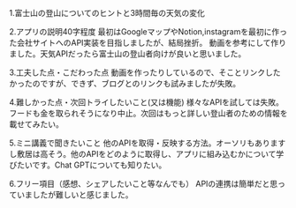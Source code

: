 1.富士山の登山についてのヒントと3時間毎の天気の変化

2.アプリの説明40字程度
最初はGoogleマップやNotion,instagramを最初に作った会社サイトへのAPI実装を目指しましたが、結局挫折。
動画を参考にして作りました。天気APIだったら富士山の登山者向けが良いと思いました。

3.工夫した点・こだわった点
動画を作ったりしているので、そことリンクしたかったのですが、できず、ブログとのリンクも試みましたが失敗。

4.難しかった点・次回トライしたいこと(又は機能)
様々なAPIを試しては失敗。フードも金を取られそうになり中止。次回はもっと詳しい登山者のための情報を載せてみたい。

5.ミニ講義で聞きたいこと
他のAPIを取得・反映する方法。オーソリもありますし敷居は高そう。他のAPIをどのように取得し、アプリに組み込むかについて学びたいです。Chat GPTについても知りたい。

6.フリー項目（感想、シェアしたいこと等なんでも）
APIの連携は簡単だと思っていましたが難しいと感じました。

